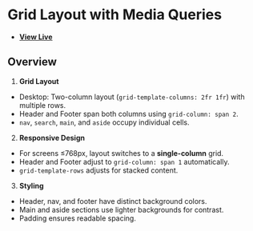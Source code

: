 # Grid Layout with Media Queries

- [**View Live**](https://tahmid-sarker.github.io/Modern-HTML-CSS-Notes/11-CSS-Grid/10-Grid-and-Media-Queries/)

## Overview

1. **Grid Layout**

  * Desktop: Two-column layout (`grid-template-columns: 2fr 1fr`) with multiple rows.
  * Header and Footer span both columns using `grid-column: span 2`.
  * `nav`, `search`, `main`, and `aside` occupy individual cells.

2. **Responsive Design**

  * For screens ≤768px, layout switches to a **single-column** grid.
  * Header and Footer adjust to `grid-column: span 1` automatically.
  * `grid-template-rows` adjusts for stacked content.

3. **Styling**

  * Header, nav, and footer have distinct background colors.
  * Main and aside sections use lighter backgrounds for contrast.
  * Padding ensures readable spacing.